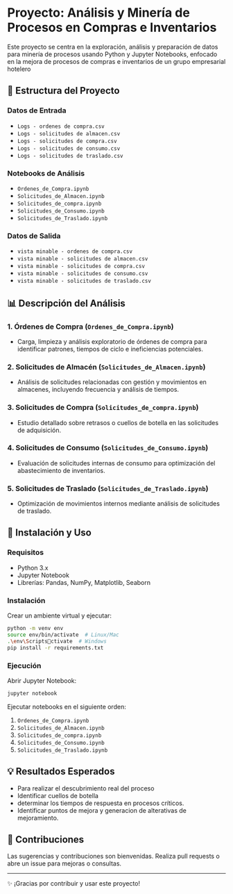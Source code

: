 # Proyecto: Análisis y Minería de Procesos en Compras e Inventarios

Este proyecto se centra en la exploración, análisis y preparación de datos para minería de procesos usando Python y Jupyter Notebooks, enfocado en la mejora de procesos de compras e inventarios de un grupo empresarial hotelero

## 📂 Estructura del Proyecto

### Datos de Entrada
- `Logs - ordenes de compra.csv`
- `Logs - solicitudes de almacen.csv`
- `Logs - solicitudes de compra.csv`
- `Logs - solicitudes de consumo.csv`
- `Logs - solicitudes de traslado.csv`

### Notebooks de Análisis
- `Ordenes_de_Compra.ipynb`
- `Solicitudes_de_Almacen.ipynb`
- `Solicitudes_de_compra.ipynb`
- `Solicitudes_de_Consumo.ipynb`
- `Solicitudes_de_Traslado.ipynb`

### Datos de Salida
- `vista minable - ordenes de compra.csv`
- `vista minable - solicitudes de almacen.csv`
- `vista minable - solicitudes de compra.csv`
- `vista minable - solicitudes de consumo.csv`
- `vista minable - solicitudes de traslado.csv`

## 📊 Descripción del Análisis

### 1. Órdenes de Compra (`Ordenes_de_Compra.ipynb`)
- Carga, limpieza y análisis exploratorio de órdenes de compra para identificar patrones, tiempos de ciclo e ineficiencias potenciales.

### 2. Solicitudes de Almacén (`Solicitudes_de_Almacen.ipynb`)
- Análisis de solicitudes relacionadas con gestión y movimientos en almacenes, incluyendo frecuencia y análisis de tiempos.

### 3. Solicitudes de Compra (`Solicitudes_de_compra.ipynb`)
- Estudio detallado sobre retrasos o cuellos de botella en las solicitudes de adquisición.

### 4. Solicitudes de Consumo (`Solicitudes_de_Consumo.ipynb`)
- Evaluación de solicitudes internas de consumo para optimización del abastecimiento de inventarios.

### 5. Solicitudes de Traslado (`Solicitudes_de_Traslado.ipynb`)
- Optimización de movimientos internos mediante análisis de solicitudes de traslado.

## 🚀 Instalación y Uso

### Requisitos
- Python 3.x
- Jupyter Notebook
- Librerías: Pandas, NumPy, Matplotlib, Seaborn

### Instalación
Crear un ambiente virtual y ejecutar:
```bash
python -m venv env
source env/bin/activate  # Linux/Mac
.\env\Scriptsctivate  # Windows
pip install -r requirements.txt
```

### Ejecución
Abrir Jupyter Notebook:
```bash
jupyter notebook
```

Ejecutar notebooks en el siguiente orden:
1. `Ordenes_de_Compra.ipynb`
2. `Solicitudes_de_Almacen.ipynb`
3. `Solicitudes_de_compra.ipynb`
4. `Solicitudes_de_Consumo.ipynb`
5. `Solicitudes_de_Traslado.ipynb`

## 💡 Resultados Esperados

-  Para realizar el descubrimiento real del proceso
-  Identificar cuellos de botella
-  determinar los tiempos de respuesta en procesos críticos.
-  Identificar puntos de mejora y generacion de alterativas de mejoramiento.

## 🤝 Contribuciones
Las sugerencias y contribuciones son bienvenidas. Realiza pull requests o abre un issue para mejoras o consultas.

---

✨ ¡Gracias por contribuir y usar este proyecto!
